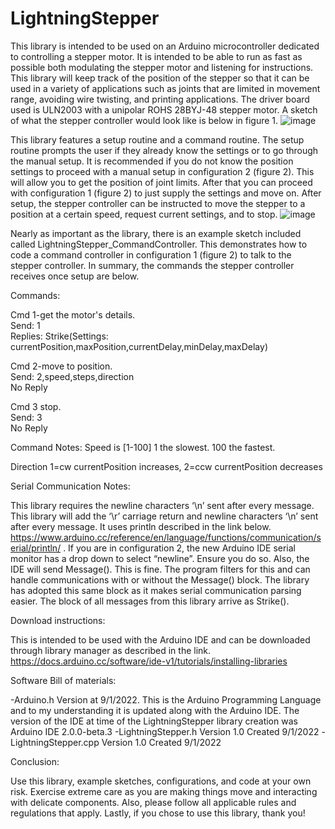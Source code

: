 # LightningStepper
  This library is intended to be used on an Arduino microcontroller dedicated to controlling a stepper motor. It is intended to be able to run as fast as possible both modulating the stepper motor and listening for instructions. This library will keep track of the position of the stepper so that it can be used in a variety of applications such as joints that are limited in movement range, avoiding wire twisting, and printing applications. The driver board used is ULN2003 with a unipolar ROHS 28BYJ-48 stepper motor. A sketch of what the stepper controller would look like is below in figure 1.
![image](https://user-images.githubusercontent.com/62961062/187962426-64dd087f-8b12-4b27-abb2-20dabaf72682.png)

This library features a setup routine and a command routine. The setup routine prompts the user if they already know the settings or to go through the manual setup. It is recommended if you do not know the position settings to proceed with a manual setup in configuration 2 (figure 2). This will allow you to get the position of joint limits. After that you can proceed with configuration 1 (figure 2) to just supply the settings and move on. After setup, the stepper controller can be instructed to move the stepper to a position at a certain speed, request current settings, and to stop.
![image](https://user-images.githubusercontent.com/62961062/187963050-2b6200fd-7d73-456b-bc7e-75c22da09f01.png)

Nearly as important as the library, there is an example sketch included called LightningStepper_CommandController. This demonstrates how to code a command controller in configuration 1 (figure 2) to talk to the stepper controller. In summary, the commands the stepper controller receives once setup are below.

Commands:

Cmd 1-get the motor's details.  
Send: 1      
Replies: Strike(Settings: currentPosition,maxPosition,currentDelay,minDelay,maxDelay)

Cmd 2-move to position.            
Send: 2,speed,steps,direction     
No Reply

Cmd 3 stop.             
Send: 3         
No Reply

Command Notes:
Speed is [1-100]   1 the slowest. 100 the fastest.

Direction 1=cw currentPosition increases, 2=ccw currentPosition decreases

Serial Communication Notes:	

  This library requires the newline characters ‘\n’ sent after every message. This library will add the ‘\r’ carriage return and newline characters ‘\n’ sent after every message. It uses println described in the link below.
https://www.arduino.cc/reference/en/language/functions/communication/serial/println/ .
  If you are in configuration 2, the new Arduino IDE serial monitor has a drop down to select “newline”. Ensure you do so. Also, the IDE will send Message(<whatever you typed>). This is fine. The program filters for this and can handle communications with or without the Message() block. The library has adopted this same block as it makes serial communication parsing easier. The block of all messages from this library arrive as Strike(<the response>).
  
Download instructions:
  
  
This is intended to be used with the Arduino IDE and can be downloaded through library manager as described in the link.
https://docs.arduino.cc/software/ide-v1/tutorials/installing-libraries

Software Bill of materials:
  
-Arduino.h   Version at 9/1/2022. This is the Arduino Programming Language and to my understanding it is updated along with the Arduino IDE. The version of the IDE at time of the LightningStepper library creation was Arduino IDE 2.0.0-beta.3
-LightningStepper.h  Version 1.0 Created 9/1/2022
-LightningStepper.cpp  Version 1.0 Created 9/1/2022

Conclusion:
  
Use this library, example sketches, configurations, and code at your own risk. Exercise extreme care as you are making things move and interacting with delicate components. Also, please follow all applicable rules and regulations that apply. Lastly, if you chose to use this library, thank you! 

